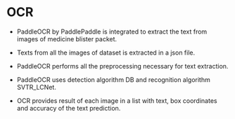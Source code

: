 # OCR

- PaddleOCR by PaddlePaddle is integrated to extract the text from images of medicine blister packet.

- Texts from all the images of dataset is extracted in a json file.

- PaddleOCR performs all the preprocessing necessary for text extraction.

- PaddleOCR uses detection algorithm DB and recognition algorithm SVTR_LCNet.

- OCR provides result of each image in a list with text, box coordinates and accuracy of the text prediction.